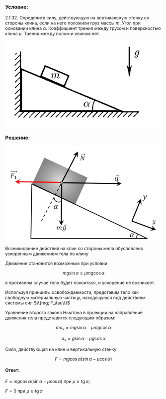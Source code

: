 ###  Условие:

$2.1.32.$ Определите силу, действующую на вертикальную стенку со стороны клина, если на него положили груз массы $m$. Угол при основании клина $\alpha$. Коэффициент трения между грузом и поверхностью клина $\mu$. Трения между полом и клином нет.

![ К задаче 2.1.32 |578x316, 42%](../../img/2.1.32/statement.png)

###  Решение:

![ Силы действующие на груз |643x388, 59%](../../img/2.1.32/sol.png)

Возникновение действия на клин со стороны мела обусловлено ускоренным движением тела по клину

Движение становится возможным при условии

$$
mg \sin\alpha\geq \mu mg \cos\alpha
$$

в противном случае тело будет покоиться, и ускорение не возникнет.

Используя принципы освобождаемости, представим тело как свободную материальную частицу, находящуюся под действием системы сил $\\{mg; F_\tau\\}$

Уравнение второго закона Ньютона в проекции на направление движения тела представится следующим образом:

$$
ma_x=mg \sin\alpha - \mu mg \cos\alpha
$$

$$
a_x=g \sin\alpha - \mu g \cos\alpha
$$

Сила, действующая на клин и вертикальную стенку

$$
F = mg \cos\alpha (\sin\alpha - \mu\cos\alpha )
$$

#### Ответ:

$F=mg\operatorname{\cos}\alpha (\operatorname{sin}\alpha -\mu\operatorname{\cos}\alpha )$ при $\mu\leqslant\operatorname{tg}\alpha$;

$F=0$ при $\mu\geqslant\operatorname{tg}\alpha$